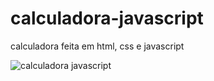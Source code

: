   # calculadora-javascript

calculadora feita em html, css e javascript


![calculadora javascript](https://github.com/Saraiva97/calculadora-javascript/assets/93497276/5d3b633f-7915-427e-95d0-4fee6381c20e)   
